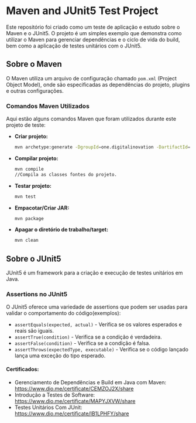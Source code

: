 # Maven and JUnit5 Test Project

Este repositório foi criado como um teste de aplicação e estudo sobre o Maven e o JUnit5. O projeto é um simples exemplo que demonstra como utilizar o Maven para gerenciar dependências e o ciclo de vida do build, bem como a aplicação de testes unitários com o JUnit5.

## Sobre o Maven

O Maven utiliza um arquivo de configuração chamado `pom.xml` (Project Object Model), onde são especificadas as dependências do projeto, plugins e outras configurações.

### Comandos Maven Utilizados

Aqui estão alguns comandos Maven que foram utilizados durante este projeto de teste:

- **Criar projeto:**
  ```sh
  mvn archetype:generate -DgroupId=one.digitalinovation -DartifactId=quick-start-maven -Darchetype=maven-archetype-quickstart -DinteractiveMode=false

- **Compilar projeto:**
  ```sh
  mvn compile
  //Compila as classes fontes do projeto.

- **Testar projeto:**
  ```sh
  mvn test

- **Empacotar/Criar JAR:**
  ```sh
  mvn package

- **Apagar o diretório de trabalho/target:**
  ```sh
  mvn clean

## Sobre o JUnit5

JUnit5 é um framework para a criação e execução de testes unitários em Java. 

### Assertions no JUnit5
O JUnit5 oferece uma variedade de assertions que podem ser usadas para validar o comportamento do código(exemplos):

- `assertEquals(expected, actual)` - Verifica se os valores esperados e reais são iguais.
- `assertTrue(condition)` - Verifica se a condição é verdadeira.
- `assertFalse(condition)` - Verifica se a condição é falsa.
- `assertThrows(expectedType, executable)` - Verifica se o código lançado lança uma exceção do tipo esperado.


#### Certificados:
- Gerenciamento de Dependências e Build em Java com Maven:
https://www.dio.me/certificate/CEMZOJ2X/share
- Introdução a Testes de Software:
https://www.dio.me/certificate/MAPYJXVW/share
- Testes Unitários Com JUnit:
https://www.dio.me/certificate/IB1LPHFY/share


